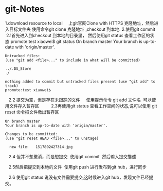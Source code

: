# git-Notes

1.download resource to local 
     上git官网Clone with HTTPS 克隆地址，然后进入目标文件夹 使用命令git clone 克隆地址 ,checkout 到本地.
2.使用git commit
    2.1首先进入到checkout 到本地的目录里， 然后使用git status 查看工作区的状态 
    promote:test xiaowei$ git status
    On branch master
    Your branch is up-to-date with 'origin/master'.

    Untracked files:
    (use "git add <file>..." to include in what will be committed)

    ../.DS_Store
    ./

    nothing added to commit but untracked files present (use "git add" to track)
    promote:test xiaowei$ 
    
    2.2 提交为空，但是存在未跟踪的文件 
    使用提示命令 git add 文件名  可以使用文件存入暂存区
      
    2.3再使用git status 查看工作空间的状态,说可以使用 git reset 命令把文件撤出暂存区
    
    On branch master
    Your branch is up-to-date with 'origin/master'.

    Changes to be committed:
    (use "git reset HEAD <file>..." to unstage)

	  new file:   1517802427314.jpg
    
    2.4 但并不想撤消，而是想提交  使用git commit  然后输入提交描述
    
    2.5然后把提交到本地的文件  使用git push 进行发布到git hub，进行同步
    
    2.6 使用git status 说没有文件需要提交,这时候进入git hub，发现文件已经提交。 


    
